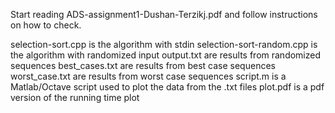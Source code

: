 Start reading ADS-assignment1-Dushan-Terzikj.pdf and follow instructions on how to check.

selection-sort.cpp is the algorithm with stdin
selection-sort-random.cpp is the algorithm with randomized input
output.txt are results from randomized sequences
best_cases.txt are results from best case sequences
worst_case.txt are results from worst case sequences
script.m is a Matlab/Octave script used to plot the data from the .txt files
plot.pdf is a pdf version of the running time plot

